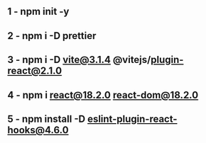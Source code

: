 ## 1 - npm init -y

## 2 - npm i -D prettier

## 3 - npm i -D vite@3.1.4 @vitejs/plugin-react@2.1.0

## 4 - npm i react@18.2.0 react-dom@18.2.0

## 5 - npm install -D eslint-plugin-react-hooks@4.6.0
